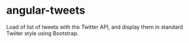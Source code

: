 # angular-tweets
Load of list of tweets with the Twitter API, and display them in standard Twiiter style using Bootstrap.
